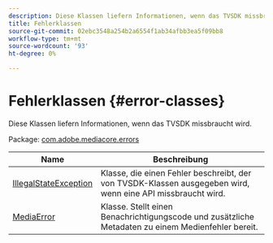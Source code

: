 ```yaml
---
description: Diese Klassen liefern Informationen, wenn das TVSDK missbraucht wird.
title: Fehlerklassen
source-git-commit: 02ebc3548a254b2a6554f1ab34afbb3ea5f09bb8
workflow-type: tm+mt
source-wordcount: '93'
ht-degree: 0%

---
```


# Fehlerklassen {#error-classes}

Diese Klassen liefern Informationen, wenn das TVSDK missbraucht wird.

Package: [com.adobe.mediacore.errors](https://help.adobe.com/en_US/primetime/api/psdk/asdoc-dhls_1.4/com/adobe/mediacore/errors/package-detail.html)

| Name | Beschreibung |
|---|---|
| [IllegalStateException](https://help.adobe.com/en_US/primetime/api/psdk/asdoc-dhls_1.4/com/adobe/mediacore/errors/IllegalStateException.html) | Klasse, die einen Fehler beschreibt, der von TVSDK-Klassen ausgegeben wird, wenn eine API missbraucht wird. |
| [MediaError](https://help.adobe.com/en_US/primetime/api/psdk/asdoc-dhls_1.4/com/adobe/mediacore/errors/MediaError.html) | Klasse. Stellt einen Benachrichtigungscode und zusätzliche Metadaten zu einem Medienfehler bereit. |
